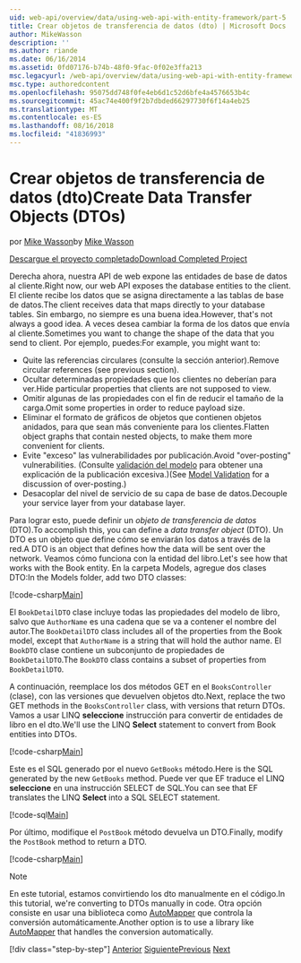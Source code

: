 ```yaml
---
uid: web-api/overview/data/using-web-api-with-entity-framework/part-5
title: Crear objetos de transferencia de datos (dto) | Microsoft Docs
author: MikeWasson
description: ''
ms.author: riande
ms.date: 06/16/2014
ms.assetid: 0fd07176-b74b-48f0-9fac-0f02e3ffa213
msc.legacyurl: /web-api/overview/data/using-web-api-with-entity-framework/part-5
msc.type: authoredcontent
ms.openlocfilehash: 95075dd748f0fe4eb6d1c52d6bfe4a4576653b4c
ms.sourcegitcommit: 45ac74e400f9f2b7dbded66297730f6f14a4eb25
ms.translationtype: MT
ms.contentlocale: es-ES
ms.lasthandoff: 08/16/2018
ms.locfileid: "41836993"
---
```

<a name="create-data-transfer-objects-dtos"></a><span data-ttu-id="e8218-102">Crear objetos de transferencia de datos (dto)</span><span class="sxs-lookup"><span data-stu-id="e8218-102">Create Data Transfer Objects (DTOs)</span></span>
====================
<span data-ttu-id="e8218-103">por [Mike Wasson](https://github.com/MikeWasson)</span><span class="sxs-lookup"><span data-stu-id="e8218-103">by [Mike Wasson](https://github.com/MikeWasson)</span></span>

[<span data-ttu-id="e8218-104">Descargue el proyecto completado</span><span class="sxs-lookup"><span data-stu-id="e8218-104">Download Completed Project</span></span>](https://github.com/MikeWasson/BookService)

<span data-ttu-id="e8218-105">Derecha ahora, nuestra API de web expone las entidades de base de datos al cliente.</span><span class="sxs-lookup"><span data-stu-id="e8218-105">Right now, our web API exposes the database entities to the client.</span></span> <span data-ttu-id="e8218-106">El cliente recibe los datos que se asigna directamente a las tablas de base de datos.</span><span class="sxs-lookup"><span data-stu-id="e8218-106">The client receives data that maps directly to your database tables.</span></span> <span data-ttu-id="e8218-107">Sin embargo, no siempre es una buena idea.</span><span class="sxs-lookup"><span data-stu-id="e8218-107">However, that's not always a good idea.</span></span> <span data-ttu-id="e8218-108">A veces desea cambiar la forma de los datos que envía al cliente.</span><span class="sxs-lookup"><span data-stu-id="e8218-108">Sometimes you want to change the shape of the data that you send to client.</span></span> <span data-ttu-id="e8218-109">Por ejemplo, puedes:</span><span class="sxs-lookup"><span data-stu-id="e8218-109">For example, you might want to:</span></span>

- <span data-ttu-id="e8218-110">Quite las referencias circulares (consulte la sección anterior).</span><span class="sxs-lookup"><span data-stu-id="e8218-110">Remove circular references (see previous section).</span></span>
- <span data-ttu-id="e8218-111">Ocultar determinadas propiedades que los clientes no deberían para ver.</span><span class="sxs-lookup"><span data-stu-id="e8218-111">Hide particular properties that clients are not supposed to view.</span></span>
- <span data-ttu-id="e8218-112">Omitir algunas de las propiedades con el fin de reducir el tamaño de la carga.</span><span class="sxs-lookup"><span data-stu-id="e8218-112">Omit some properties in order to reduce payload size.</span></span>
- <span data-ttu-id="e8218-113">Eliminar el formato de gráficos de objetos que contienen objetos anidados, para que sean más conveniente para los clientes.</span><span class="sxs-lookup"><span data-stu-id="e8218-113">Flatten object graphs that contain nested objects, to make them more convenient for clients.</span></span>
- <span data-ttu-id="e8218-114">Evite "exceso" las vulnerabilidades por publicación.</span><span class="sxs-lookup"><span data-stu-id="e8218-114">Avoid "over-posting" vulnerabilities.</span></span> <span data-ttu-id="e8218-115">(Consulte [validación del modelo](../../formats-and-model-binding/model-validation-in-aspnet-web-api.md) para obtener una explicación de la publicación excesiva.)</span><span class="sxs-lookup"><span data-stu-id="e8218-115">(See [Model Validation](../../formats-and-model-binding/model-validation-in-aspnet-web-api.md) for a discussion of over-posting.)</span></span>
- <span data-ttu-id="e8218-116">Desacoplar del nivel de servicio de su capa de base de datos.</span><span class="sxs-lookup"><span data-stu-id="e8218-116">Decouple your service layer from your database layer.</span></span>

<span data-ttu-id="e8218-117">Para lograr esto, puede definir un *objeto de transferencia de datos* (DTO).</span><span class="sxs-lookup"><span data-stu-id="e8218-117">To accomplish this, you can define a *data transfer object* (DTO).</span></span> <span data-ttu-id="e8218-118">Un DTO es un objeto que define cómo se enviarán los datos a través de la red.</span><span class="sxs-lookup"><span data-stu-id="e8218-118">A DTO is an object that defines how the data will be sent over the network.</span></span> <span data-ttu-id="e8218-119">Veamos cómo funciona con la entidad del libro.</span><span class="sxs-lookup"><span data-stu-id="e8218-119">Let's see how that works with the Book entity.</span></span> <span data-ttu-id="e8218-120">En la carpeta Models, agregue dos clases DTO:</span><span class="sxs-lookup"><span data-stu-id="e8218-120">In the Models folder, add two DTO classes:</span></span>

[!code-csharp[Main](part-5/samples/sample1.cs)]

<span data-ttu-id="e8218-121">El `BookDetailDTO` clase incluye todas las propiedades del modelo de libro, salvo que `AuthorName` es una cadena que se va a contener el nombre del autor.</span><span class="sxs-lookup"><span data-stu-id="e8218-121">The `BookDetailDTO` class includes all of the properties from the Book model, except that `AuthorName` is a string that will hold the author name.</span></span> <span data-ttu-id="e8218-122">El `BookDTO` clase contiene un subconjunto de propiedades de `BookDetailDTO`.</span><span class="sxs-lookup"><span data-stu-id="e8218-122">The `BookDTO` class contains a subset of properties from `BookDetailDTO`.</span></span>

<span data-ttu-id="e8218-123">A continuación, reemplace los dos métodos GET en el `BooksController` (clase), con las versiones que devuelven objetos dto.</span><span class="sxs-lookup"><span data-stu-id="e8218-123">Next, replace the two GET methods in the `BooksController` class, with versions that return DTOs.</span></span> <span data-ttu-id="e8218-124">Vamos a usar LINQ **seleccione** instrucción para convertir de entidades de libro en el dto.</span><span class="sxs-lookup"><span data-stu-id="e8218-124">We'll use the LINQ **Select** statement to convert from Book entities into DTOs.</span></span>

[!code-csharp[Main](part-5/samples/sample2.cs)]

<span data-ttu-id="e8218-125">Este es el SQL generado por el nuevo `GetBooks` método.</span><span class="sxs-lookup"><span data-stu-id="e8218-125">Here is the SQL generated by the new `GetBooks` method.</span></span> <span data-ttu-id="e8218-126">Puede ver que EF traduce el LINQ **seleccione** en una instrucción SELECT de SQL.</span><span class="sxs-lookup"><span data-stu-id="e8218-126">You can see that EF translates the LINQ **Select** into a SQL SELECT statement.</span></span>

[!code-sql[Main](part-5/samples/sample3.sql)]

<span data-ttu-id="e8218-127">Por último, modifique el `PostBook` método devuelva un DTO.</span><span class="sxs-lookup"><span data-stu-id="e8218-127">Finally, modify the `PostBook` method to return a DTO.</span></span>

[!code-csharp[Main](part-5/samples/sample4.cs)]

> [!NOTE]
> <span data-ttu-id="e8218-128">En este tutorial, estamos convirtiendo los dto manualmente en el código.</span><span class="sxs-lookup"><span data-stu-id="e8218-128">In this tutorial, we're converting to DTOs manually in code.</span></span> <span data-ttu-id="e8218-129">Otra opción consiste en usar una biblioteca como [AutoMapper](http://automapper.org/) que controla la conversión automáticamente.</span><span class="sxs-lookup"><span data-stu-id="e8218-129">Another option is to use a library like [AutoMapper](http://automapper.org/) that handles the conversion automatically.</span></span>
> 
> [!div class="step-by-step"]
> <span data-ttu-id="e8218-130">[Anterior](part-4.md)
> [Siguiente](part-6.md)</span><span class="sxs-lookup"><span data-stu-id="e8218-130">[Previous](part-4.md)
[Next](part-6.md)</span></span>
